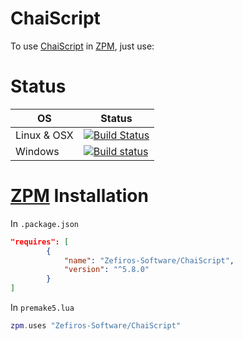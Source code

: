 # ChaiScript
To use [ChaiScript](https://github.com/ChaiScript/ChaiScript) in [ZPM](http://zpm.zefiros.eu), just use:

# Status
OS          | Status
----------- | -------
Linux & OSX | [![Build Status](https://travis-ci.org/Zefiros-Software/ChaiScript.svg?branch=master)](https://travis-ci.org/Zefiros-Software/ChaiScript)
Windows     | [![Build status](https://ci.appveyor.com/api/projects/status/o9jk81kria2aan1p?svg=true)](https://ci.appveyor.com/project/PaulVisscher/chaiscript)

# [ZPM](http://zpm.zefiros.eu) Installation
In `.package.json`
```json
"requires": [
		{
			"name": "Zefiros-Software/ChaiScript",
			"version": "^5.8.0"
		}
]
```

In `premake5.lua`
```lua
zpm.uses "Zefiros-Software/ChaiScript"
```